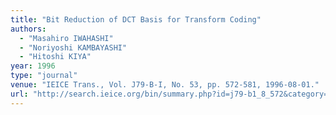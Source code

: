 ```yaml
---
title: "Bit Reduction of DCT Basis for Transform Coding"
authors:
  - "Masahiro IWAHASHI"
  - "Noriyoshi KAMBAYASHI"
  - "Hitoshi KIYA"
year: 1996
type: "journal"
venue: "IEICE Trans., Vol. J79-B-I, No. 53, pp. 572-581, 1996-08-01."
url: "http://search.ieice.org/bin/summary.php?id=j79-b1_8_572&category=B&year=1996&lang=E&abst=j"
---
```

